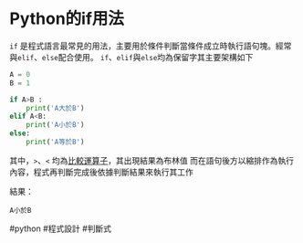 # Python的if用法

`if` 是程式語言最常見的用法，主要用於條件判斷當條件成立時執行語句塊。經常與`elif`、`else`配合使用。
`if`、`elif`與`else`均為保留字其主要架構如下

```py
A = 0
B = 1

if A>B :
	print('A大於B')
elif A<B:
	print('A小於B')
else:
	print('A等於B')

```

其中，`>`、`<` 均為[比較運算子](python_比較運算子)，其出現結果為布林值
而在語句後方以縮排作為執行內容，程式再判斷完成後依據判斷結果來執行其工作

結果：

	A小於B
	


#python #程式設計 #判斷式